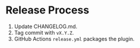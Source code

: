 # Release Process

1. Update CHANGELOG.md.
2. Tag commit with `vX.Y.Z`.
3. GitHub Actions `release.yml` packages the plugin.
